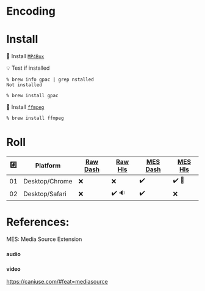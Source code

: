 # Encoding 

# Install

:pushpin: Install [`MP4Box`](https://formulae.brew.sh/formula/gpac)

:bulb: Test if installed

```
% brew info gpac | grep nstalled 
Not installed
```

```
% brew install gpac
```

:pushpin: Install [`ffmpeg`](https://formulae.brew.sh/formula/ffmpeg)

```
% brew install ffmpeg
```



# Roll


|:hash:| Platform        | [Raw Dash](scripts/raw-dash.html) | [Raw Hls](scripts/raw-hls.html) | [MES Dash](scripts/mes-dash.html)| [MES Hls](scripts/mes-hls.html) |
|------|-----------------|-----------------------------------|---------------------------------|----------------------------------------|---------------------------------|
| 01   | Desktop/Chrome  | :x:                               | :x:                             | :heavy_check_mark: | :heavy_check_mark:  :movie_camera: |
| 02   | Desktop/Safari  | :x:                               | :heavy_check_mark: :sound:              | :heavy_check_mark: | :x: |

# References:

MES: Media Source Extension

### <sup>audio</sup>
### <sup>video</sup>

https://caniuse.com/#feat=mediasource
